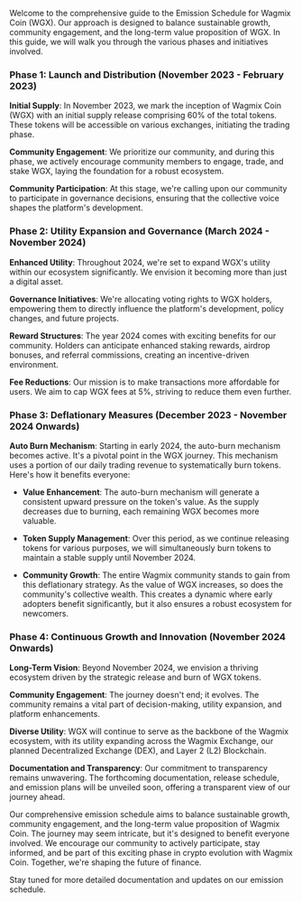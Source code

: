 Welcome to the comprehensive guide to the Emission Schedule for Wagmix Coin (WGX). Our approach is designed to balance sustainable growth, community engagement, and the long-term value proposition of WGX. In this guide, we will walk you through the various phases and initiatives involved.

### Phase 1: Launch and Distribution (November 2023 - February 2023)

**Initial Supply**: In November 2023, we mark the inception of Wagmix Coin (WGX) with an initial supply release comprising 60% of the total tokens. These tokens will be accessible on various exchanges, initiating the trading phase.

**Community Engagement**: We prioritize our community, and during this phase, we actively encourage community members to engage, trade, and stake WGX, laying the foundation for a robust ecosystem.

**Community Participation**: At this stage, we're calling upon our community to participate in governance decisions, ensuring that the collective voice shapes the platform's development.

### Phase 2: Utility Expansion and Governance (March 2024 - November 2024)

**Enhanced Utility**: Throughout 2024, we're set to expand WGX's utility within our ecosystem significantly. We envision it becoming more than just a digital asset.

**Governance Initiatives**: We're allocating voting rights to WGX holders, empowering them to directly influence the platform's development, policy changes, and future projects.

**Reward Structures**: The year 2024 comes with exciting benefits for our community. Holders can anticipate enhanced staking rewards, airdrop bonuses, and referral commissions, creating an incentive-driven environment.

**Fee Reductions**: Our mission is to make transactions more affordable for users. We aim to cap WGX fees at 5%, striving to reduce them even further.

### Phase 3: Deflationary Measures (December 2023 - November 2024 Onwards)

**Auto Burn Mechanism**: Starting in early 2024, the auto-burn mechanism becomes active. It's a pivotal point in the WGX journey. This mechanism uses a portion of our daily trading revenue to systematically burn tokens. Here's how it benefits everyone:

- **Value Enhancement**: The auto-burn mechanism will generate a consistent upward pressure on the token's value. As the supply decreases due to burning, each remaining WGX becomes more valuable.

- **Token Supply Management**: Over this period, as we continue releasing tokens for various purposes, we will simultaneously burn tokens to maintain a stable supply until November 2024.

- **Community Growth**: The entire Wagmix community stands to gain from this deflationary strategy. As the value of WGX increases, so does the community's collective wealth. This creates a dynamic where early adopters benefit significantly, but it also ensures a robust ecosystem for newcomers.

### Phase 4: Continuous Growth and Innovation (November 2024 Onwards)

**Long-Term Vision**: Beyond November 2024, we envision a thriving ecosystem driven by the strategic release and burn of WGX tokens.

**Community Engagement**: The journey doesn't end; it evolves. The community remains a vital part of decision-making, utility expansion, and platform enhancements.

**Diverse Utility**: WGX will continue to serve as the backbone of the Wagmix ecosystem, with its utility expanding across the Wagmix Exchange, our planned Decentralized Exchange (DEX), and Layer 2 (L2) Blockchain.

**Documentation and Transparency**: Our commitment to transparency remains unwavering. The forthcoming documentation, release schedule, and emission plans will be unveiled soon, offering a transparent view of our journey ahead.

Our comprehensive emission schedule aims to balance sustainable growth, community engagement, and the long-term value proposition of Wagmix Coin. The journey may seem intricate, but it's designed to benefit everyone involved. We encourage our community to actively participate, stay informed, and be part of this exciting phase in crypto evolution with Wagmix Coin. Together, we're shaping the future of finance.

Stay tuned for more detailed documentation and updates on our emission schedule.
